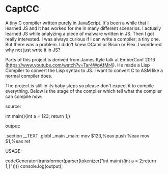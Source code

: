 # CaptCC
A tiny C compiler written purely in JavaScript.
It's been a while that I learned JS and it has worked for me in many different scenarios. 
I actually learned JS while analyzing a piece of malware written in JS. Then I got really interested.
I was always curious if I can write a compiler; a tiny one. But there was a problem. I didn't knew OCaml or Bison or Flex.
I wondered why not just write it in JS?


Parts of this project is derived from James Kyle talk at EmberConf 2016 (https://www.youtube.com/watch?v=Tar4WgAfMr4).
He made a Lisp Compiler to convert the Lisp syntax to JS.
I want to convert C to ASM like a normal compiler does.

The project is still in its baby steps so please don't expect it to compile everything.
Below is the stage of the compiler which tell what the compiler can compile now:

source:

int main(){int a = 123; return 1;}

output:

.section __TEXT
	.globl _main
_main:
	mov	$123,%eax
	push	%eax
	mov	$1,%eax
	ret


USAGE:

codeGenerator(transformer(parser(tokenizer("int main(){int a = 2;return 1;}"))))
console.log(output);
